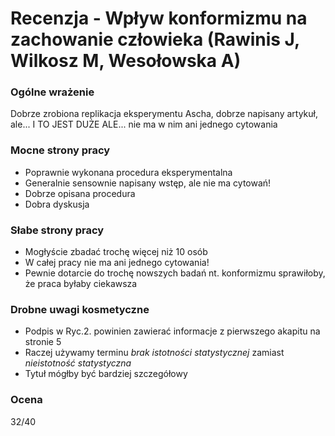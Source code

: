 # Recenzja - Wpływ konformizmu na zachowanie człowieka (Rawinis J, Wilkosz M, Wesołowska A)

### Ogólne wrażenie

Dobrze zrobiona replikacja eksperymentu Ascha, dobrze napisany artykuł, ale... I TO JEST DUŻE ALE... nie ma w nim ani jednego cytowania

### Mocne strony pracy

- Poprawnie wykonana procedura eksperymentalna
- Generalnie sensownie napisany wstęp, ale nie ma cytowań!
- Dobrze opisana procedura
- Dobra dyskusja

### Słabe strony pracy

- Mogłyście zbadać trochę więcej niż 10 osób
- W całej pracy nie ma ani jednego cytowania!
- Pewnie dotarcie do trochę nowszych badań nt. konformizmu sprawiłoby, że praca byłaby ciekawsza

### Drobne uwagi kosmetyczne

- Podpis w Ryc.2. powinien zawierać informacje z pierwszego akapitu na stronie 5
- Raczej używamy terminu _brak istotności statystycznej_ zamiast _nieistotność statystyczna_
- Tytuł mógłby być bardziej szczegółowy

### Ocena 

32/40